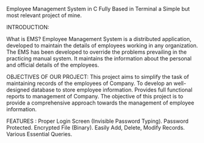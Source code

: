 Employee Management System in C Fully Based in Terminal a Simple but most relevant project of mine.

INTRODUCTION:

What is EMS?
Employee Management System is a distributed application, developed to maintain the details of employees working in any organization.
The EMS has been developed to override the problems prevailing in the practicing manual system.
It maintains the information about the personal and official details of the employees.

OBJECTIVES OF OUR PROJECT:
This project aims to simplify the task of maintaining records of the employees of Company.
To develop an well-designed database to store employee information.
Provides full functional reports to management of Company.
The objective of this project is to provide a comprehensive approach towards the management of employee information.

FEATURES :
Proper Login Screen (Invisible Password Typing).
Password Protected.
Encrypted File (Binary).
Easily Add, Delete, Modify Records.
Various Essential Queries.
